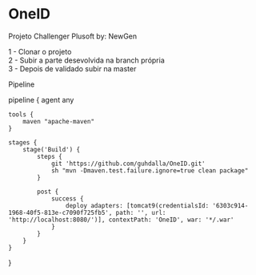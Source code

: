 # OneID
Projeto Challenger Plusoft by: NewGen

1 - Clonar o projeto </br>
2 - Subir a parte desevolvida na branch própria </br>
3 - Depois de validado subir na master </br>

Pipeline

pipeline {
    agent any

    tools {
        maven "apache-maven"
    }

    stages {
        stage('Build') {
            steps {
                git 'https://github.com/guhdalla/OneID.git'
                sh "mvn -Dmaven.test.failure.ignore=true clean package"
            }

            post {
                success {
                    deploy adapters: [tomcat9(credentialsId: '6303c914-1968-40f5-813e-c7090f725fb5', path: '', url: 'http://localhost:8080/')], contextPath: 'OneID', war: '*/.war'
                }
            }
        }
    }
}
